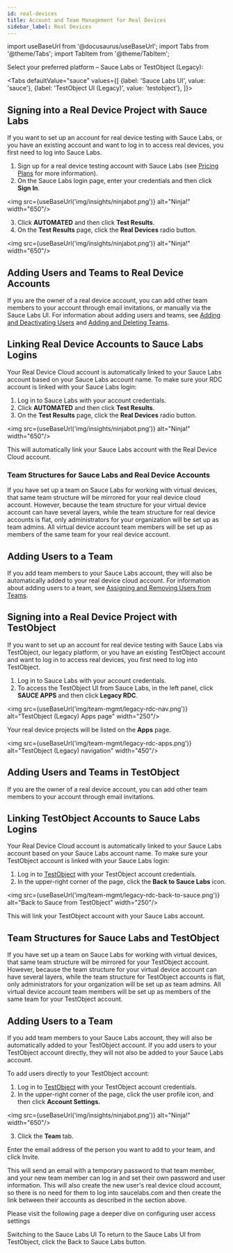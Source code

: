 ```yaml
---
id: real-devices
title: Account and Team Management for Real Devices
sidebar_label: Real Devices
---
```

import useBaseUrl from '@docusaurus/useBaseUrl';
import Tabs from '@theme/Tabs';
import TabItem from '@theme/TabItem';

Select your preferred platform – Sauce Labs or TestObject (Legacy):

<Tabs
  defaultValue="sauce"
  values={[
    {label: 'Sauce Labs UI', value: 'sauce'},
    {label: 'TestObject UI (Legacy)', value: 'testobject'},
  ]}>

<TabItem value="sauce">

## Signing into a Real Device Project with Sauce Labs
If you want to set up an account for real device testing with Sauce Labs, or you have an existing account and want to log in to access real devices, you first need to log into Sauce Labs.

1. Sign up for a real device testing account with Sauce Labs (see [Pricing Plans](https://saucelabs.com/pricing) for more information).
2. On the Sauce Labs login page, enter your credentials and then click **Sign In**.

<img src={useBaseUrl('img/insights/ninjabot.png')} alt="Ninja!" width="650"/>

3. Click **AUTOMATED** and then click **Test Results**.
4. On the **Test Results** page, click the **Real Devices** radio button.

<img src={useBaseUrl('img/insights/ninjabot.png')} alt="Ninja!" width="650"/>

## Adding Users and Teams to Real Device Accounts
If you are the owner of a real device account, you can add other team members to your account through email invitations, or manually via the Sauce Labs UI. For information about adding users and teams, see [Adding and Deactivating Users](/basics/acct-team-mgmt/adding-deactivating-users) and [Adding and Deleting Teams](/basics/acct-team-mgmt/adding-deleting-teams).

## Linking Real Device Accounts to Sauce Labs Logins
Your Real Device Cloud account is automatically linked to your Sauce Labs account based on your Sauce Labs account name. To make sure your RDC account is linked with your Sauce Labs login:

1. Log in to Sauce Labs with your account credentials.
2. Click **AUTOMATED** and then click **Test Results**.
3. On the **Test Results** page, click the **Real Devices** radio button.

<img src={useBaseUrl('img/insights/ninjabot.png')} alt="Ninja!" width="650"/>

This will automatically link your Sauce Labs account with the Real Device Cloud account.

### Team Structures for Sauce Labs and Real Device Accounts

If you have set up a team on Sauce Labs for working with virtual devices, that same team structure will be mirrored for your real device cloud account. However, because the team structure for your virtual device account can have several layers, while the team structure for real device accounts is flat, only administrators for your organization will be set up as team admins. All virtual device account team members will be set up as members of the same team for your real device account.

## Adding Users to a Team
If you add team members to your Sauce Labs account, they will also be automatically added to your real device cloud account. For information about adding users to a team, see [Assigning and Removing Users from Teams](/basics/acct-team-mgmt/assigning-removing-users-teams).

</TabItem>

<TabItem value="testobject">

## Signing into a Real Device Project with TestObject
If you want to set up an account for real device testing with Sauce Labs via TestObject, our legacy platform, or you have an existing TestObject account and want to log in to access real devices, you first need to log into TestObject.

1. Log in to Sauce Labs with your account credentials.
2. To access the TestObject UI from Sauce Labs, in the left panel, click **SAUCE APPS** and then click **Legacy RDC**.

<img src={useBaseUrl('img/team-mgmt/legacy-rdc-nav.png')} alt="TestObject (Legacy) Apps page" width="250"/>

Your real device projects will be listed on the **Apps** page.

<img src={useBaseUrl('img/team-mgmt/legacy-rdc-apps.png')} alt="TestObject (Legacy) navigation" width="450"/>

## Adding Users and Teams in TestObject
If you are the owner of a real device account, you can add other team members to your account through email invitations.

## Linking TestObject Accounts to Sauce Labs Logins
Your Real Device Cloud account is automatically linked to your Sauce Labs account based on your Sauce Labs account name. To make sure your TestObject account is linked with your Sauce Labs login:

1. Log in to [TestObject](https://app.testobject.com/#/login) with your TestObject account credentials.
2. In the upper-right corner of the page, click the **Back to Sauce Labs** icon.

<img src={useBaseUrl('img/team-mgmt/legacy-rdc-back-to-sauce.png')} alt="Back to Sauce from TestObject" width="250"/>

This will link your TestObject account with your Sauce Labs account.

## Team Structures for Sauce Labs and TestObject

If you have set up a team on Sauce Labs for working with virtual devices, that same team structure will be mirrored for your TestObject account. However, because the team structure for your virtual device account can have several layers, while the team structure for TestObject accounts is flat, only administrators for your organization will be set up as team admins. All virtual device account team members will be set up as members of the same team for your TestObject account.

## Adding Users to a Team
If you add team members to your Sauce Labs account, they will also be automatically added to your TestObject account. If you add users to your TestObject account directly, they will not also be added to your Sauce Labs account.

To add users directly to your TestObject account:

1. Log in to [TestObject](https://app.testobject.com/#/login) with your TestObject account credentials.
2. In the upper-right corner of the page, click the user profile icon, and then click **Account Settings.**

<img src={useBaseUrl('img/insights/ninjabot.png')} alt="Ninja!" width="650"/>

3. Click the **Team** tab.

Enter the email address of the person you want to add to your team, and click Invite.

This will send an email with a temporary password to that team member, and your new team member can log in and set their own password and user information. This will also create the new user's real device cloud account, so there is no need for them to log into saucelabs.com and then create the link between their accounts as described in the section above.

Please visit the following page a deeper dive on configuring user access settings

Switching to the Sauce Labs UI
To return to the Sauce Labs UI from TestObject, click the Back to Sauce Labs button.

</TabItem>
</Tabs>
